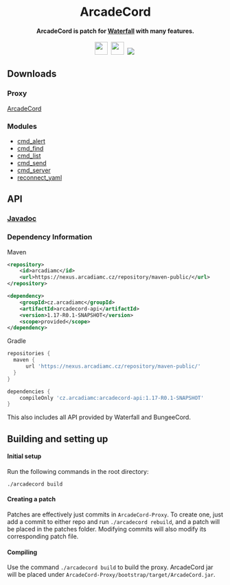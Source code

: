 <div align="center">
    <h1>ArcadeCord</h1>
    <strong>ArcadeCord is patch for <a href="https://github.com/PaperMC/Waterfall">Waterfall</a> with many features.</strong><br><br>
    <img src="https://forthebadge.com/images/badges/made-with-java.svg" height="30">&nbsp;
    <img src="https://forthebadge.com/images/badges/built-with-love.svg" height="30">&nbsp;
    <a href="https://discord.gg/pR2tj432NS"><img src="https://ci.arcadiamc.cz/buildStatus/icon?job=arcadecord%2Fmain&style=flat-square"></a>&nbsp;
</div>

## Downloads

### Proxy
[ArcadeCord](https://ci.arcadiamc.cz/job/arcadecord/job/main/lastSuccessfulBuild/artifact/ArcadeCord-Proxy/bootstrap/target/ArcadeCord.jar)

### Modules
* [cmd_alert](https://ci.arcadiamc.cz/job/arcadecord/job/main/lastSuccessfulBuild/artifact/ArcadeCord-Proxy/module/cmd-alert/target/cmd_alert.jar)
* [cmd_find](https://ci.arcadiamc.cz/job/arcadecord/job/main/lastSuccessfulBuild/artifact/ArcadeCord-Proxy/module/cmd-find/target/cmd_find.jar)
* [cmd_list](https://ci.arcadiamc.cz/job/arcadecord/job/main/lastSuccessfulBuild/artifact/ArcadeCord-Proxy/module/cmd-list/target/cmd_list.jar)
* [cmd_send](https://ci.arcadiamc.cz/job/arcadecord/job/main/lastSuccessfulBuild/artifact/ArcadeCord-Proxy/module/cmd-send/target/cmd_send.jar)
* [cmd_server](https://ci.arcadiamc.cz/job/arcadecord/job/main/lastSuccessfulBuild/artifact/ArcadeCord-Proxy/module/cmd-server/target/cmd_server.jar)
* [reconnect_yaml](https://ci.arcadiamc.cz/job/arcadecord/job/main/lastSuccessfulBuild/artifact/ArcadeCord-Proxy/module/reconnect-yaml/target/reconnect_yaml.jar)


## API

### [Javadoc](https://ci.arcadiamc.cz/job/arcadecord/javadoc)

### Dependency Information
Maven
```xml
<repository>
    <id>arcadiamc</id>
    <url>https://nexus.arcadiamc.cz/repository/maven-public/</url>
</repository>
```
```xml
<dependency>
    <groupId>cz.arcadiamc</groupId>
    <artifactId>arcadecord-api</artifactId>
    <version>1.17-R0.1-SNAPSHOT</version>
    <scope>provided</scope>
</dependency>
```

Gradle
```groovy
repositories {
  maven {
      url 'https://nexus.arcadiamc.cz/repository/maven-public/'
  }
}
```
```groovy
dependencies {
    compileOnly 'cz.arcadiamc:arcadecord-api:1.17-R0.1-SNAPSHOT'
}
```

This also includes all API provided by Waterfall and BungeeCord.

## Building and setting up

#### Initial setup
Run the following commands in the root directory:

```shell
./arcadecord build
```

#### Creating a patch
Patches are effectively just commits in `ArcadeCord-Proxy`.
To create one, just add a commit to either repo and run `./arcadecord rebuild`, and a
patch will be placed in the patches folder. Modifying commits will also modify its
corresponding patch file.

#### Compiling

Use the command `./arcadecord build` to build the proxy. ArcadeCord jar
will be placed under `ArcadeCord-Proxy/bootstrap/target/ArcadeCord.jar`.
